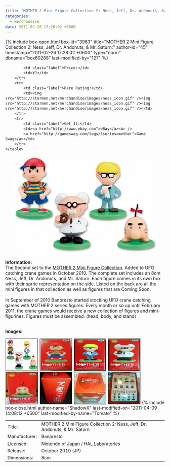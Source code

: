 ```yaml
---
title: 'MOTHER 2 Mini Figure Collection 2: Ness, Jeff, Dr. Andonuts, &amp; Mr. Saturn'
categories:
  - merchandise
date: 2011-02-26 17:28:02 +0600
---
```

{% include box-open.html box-id="3963" title="MOTHER 2 Mini Figure Collection 2: Ness, Jeff, Dr. Andonuts, & Mr. Saturn:" author-id="45" timestamp="2011-02-26 17:28:02 +0600" type="norm" dbname="box60288" last-modified-by="127" %}
<div class="gameinfo">
	<table>
		<tr>
			<td class="label">Title:</td>
			<td>MOTHER 2 Mini Figure Collection 2: Ness, Jeff, Dr. Andonuts, & Mr. Saturn</td>
		</tr>
		<tr>
			<td class="label">Manufacturer:</td>
			<td>Banpresto</td>
		</tr>
		<tr>
			<td class="label">Licensed:</td>
			<td>Nintendo of Japan / HAL Laboratories</td>
		</tr>
		<tr>
			<td class="label">Release:</td>
			<td>October 2010 (JP)</td>
		</tr>
		<tr>
			<td class="label">Dimensions:</td>
			<td>8cm</td>
		</tr>
		<tr>

			<td class="label">Price:</td>
			<td>¥?</td>
		</tr>
		<tr>
			<td class="label">Rare Rating:</td>
			<td><img src="http://starmen.net/merchandise/images/ness_icon.gif" /><img src="http://starmen.net/merchandise/images/ness_icon.gif" /><img src="http://starmen.net/merchandise/images/ness_icon.gif" /></td>
		</tr>
		<tr>
			<td class="label">Get It:</td>
			<td><a href="http://www.ebay.com">eBay</a><br />
			<a href="http://gameswag.com/tags/?series=mother">Game Swag</a></td>
		</tr>
	</table>
</div>

<p>
	<center>
	<img src="/merchandise/images/m2mfc2_title.jpg" border="0" title="MOTHER 2 Mini Figure Collection 2: Ness, Jeff, Dr. Andonuts, & Mr. Saturn" />
	</center>
</p>

<b>Information:</b>
	<br />
The Second set to the <a href="http://www.banpresto.co.jp/mother/">MOTHER 2 Mini Figure Collection</a>. Added to UFO catching crane games in October 2010. The complete set includes an 8cm  Ness, Jeff, Dr. Andonuts, and Mr. Saturn. Each figure comes in its own box with their sprite representation on the side. Listed on the back are all the mini figures in that collection as well as figures that are Coming Soon.
<br /><br />
In September of 2010 Banpresto started stocking UFO crane catching games with MOTHER 2 series figures. Every month or so up until February 2011, the crane games would receive a new collection of figures and mini-figurines. Figures must be assembled. (head, body, and stand)
<br /><br />

<b>Images:</b>
	<br />

<a href="/merchandise/images/m2mfc2_all.jpg" ><img src="/merchandise/images/m2mfc2_all.jpg" title="MOTHER 2 Mini Figure Collection 2: Ness, Jeff, Dr. Andonuts, & Mr. Saturn" border="1" width="100" height="100" hspace="1" /></a>
<a href="/merchandise/images/m2mfc2_ness_box.jpg" ><img src="/merchandise/images/m2mfc2_ness_box.jpg" title="MOTHER 2 Mini Figure Collection 2: Ness Box" border="1" width="100" height="100" hspace="1" /></a>
<a href="/merchandise/images/m2mfc2_jeff_box.jpg" ><img src="/merchandise/images/m2mfc2_jeff_box.jpg" title="MOTHER 2 Mini Figure Collection 2: Jeff Box" border="1" width="100" height="100" hspace="1" /></a>
<a href="/merchandise/images/m2mfc2_drandonuts_box.jpg" ><img src="/merchandise/images/m2mfc2_drandonuts_box.jpg" title="MOTHER 2 Mini Figure Collection 2: Dr. Andonuts Box" border="1" width="100" height="100" hspace="1" /></a>
<a href="/merchandise/images/m2mfc2_mrsaturn_box.jpg" ><img src="/merchandise/images/m2mfc2_mrsaturn_box.jpg" title="MOTHER 2 Mini Figure Collection 2: Mr. Saturn Box" border="1" width="100" height="100" hspace="1" /></a>
<a href="/merchandise/images/m2mfc2_box_side.jpg" ><img src="/merchandise/images/m2mfc2_box_side.jpg" title="MOTHER 2 Mini Figure Collection 2: Box (Side)" border="1" width="100" height="100" hspace="1" /></a>
<a href="/merchandise/images/m2mfc2_box_top.jpg" ><img src="/merchandise/images/m2mfc2_box_top.jpg" title="MOTHER 2 Mini Figure Collection 2: Box (Top)" border="1" width="100" height="100" hspace="1" /></a>
<a href="/merchandise/images/m2mfc2_box_preview.jpg" ><img src="/merchandise/images/m2mfc2_box_preview.jpg" title="MOTHER 2 Mini Figure Collection 2: Box (Preview)" border="1" width="100" height="100" hspace="1" /></a>
{% include box-close.html author-name="ShadowX" last-modified-on="2011-04-09 14:08:12 +0500" last-modified-by-name="Tomato" %}
